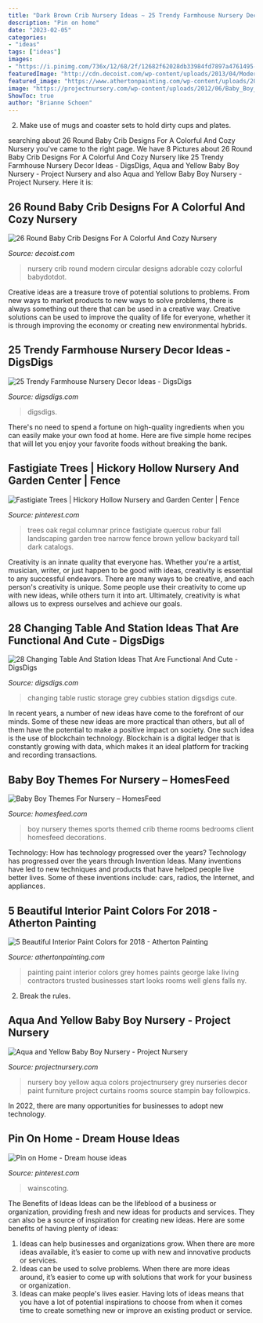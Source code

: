```yaml
---
title: "Dark Brown Crib Nursery Ideas ~ 25 Trendy Farmhouse Nursery Decor Ideas"
description: "Pin on home"
date: "2023-02-05"
categories:
- "ideas"
tags: ["ideas"]
images:
- "https://i.pinimg.com/736x/12/68/2f/12682f62028db33984fd7897a4761495--dark-green-walls-wainscoting.jpg"
featuredImage: "http://cdn.decoist.com/wp-content/uploads/2013/04/Modern-girls-nursery-with-a-circular-crib.jpg"
featured_image: "https://www.athertonpainting.com/wp-content/uploads/2018/01/17.jpg"
image: "https://projectnursery.com/wp-content/uploads/2012/06/Baby_Boy_Nursery-16.jpg"
ShowToc: true
author: "Brianne Schoen"
---
```



2. Make use of mugs and coaster sets to hold dirty cups and plates.

	

		
searching about 26 Round Baby Crib Designs For A Colorful And Cozy Nursery you've came to the right page. We have 8 Pictures about 26 Round Baby Crib Designs For A Colorful And Cozy Nursery like 25 Trendy Farmhouse Nursery Decor Ideas - DigsDigs, Aqua and Yellow Baby Boy Nursery - Project Nursery and also Aqua and Yellow Baby Boy Nursery - Project Nursery. Here it is:
		
    
## 26 Round Baby Crib Designs For A Colorful And Cozy Nursery

<img loading=lazy src="http://cdn.decoist.com/wp-content/uploads/2013/04/Modern-girls-nursery-with-a-circular-crib.jpg" onerror="this.onerror=null;this.src='https://tse3.mm.bing.net/th?id=OIP.KxNi_qZGuxBYW2mGpe8XGwHaI1&amp;pid=15.1';" alt="26 Round Baby Crib Designs For A Colorful And Cozy Nursery">

_Source: decoist.com_

>nursery crib round modern circular designs adorable cozy colorful babydotdot. 

	

Creative ideas are a treasure trove of potential solutions to problems. From new ways to market products to new ways to solve problems, there is always something out there that can be used in a creative way. Creative solutions can be used to improve the quality of life for everyone, whether it is through improving the economy or creating new environmental hybrids.

    
## 25 Trendy Farmhouse Nursery Decor Ideas - DigsDigs

<img loading=lazy src="https://www.digsdigs.com/photos/2019/08/a-cool-rustic-nursery-with-a-reclaimed-wood-wall-a-large-grey-crib-a-fluffy-rug-dark-curtains-and-a-vintage-chandelier.jpg" onerror="this.onerror=null;this.src='https://tse2.mm.bing.net/th?id=OIP.ZvbYLePCiquCjeuR570pqAHaLH&amp;pid=15.1';" alt="25 Trendy Farmhouse Nursery Decor Ideas - DigsDigs">

_Source: digsdigs.com_

>digsdigs. 

	

There's no need to spend a fortune on high-quality ingredients when you can easily make your own food at home. Here are five simple home recipes that will let you enjoy your favorite foods without breaking the bank.

    
## Fastigiate Trees | Hickory Hollow Nursery And Garden Center | Fence

<img loading=lazy src="https://i.pinimg.com/originals/93/cf/9a/93cf9a61f35fdc7b74e070a15b0aa5d3.jpg" onerror="this.onerror=null;this.src='https://tse2.mm.bing.net/th?id=OIP.kpumYW4j5WDXvu3SY-VcJAHaJ4&amp;pid=15.1';" alt="Fastigiate Trees | Hickory Hollow Nursery and Garden Center | Fence">

_Source: pinterest.com_

>trees oak regal columnar prince fastigiate quercus robur fall landscaping garden tree narrow fence brown yellow backyard tall dark catalogs. 

	

Creativity is an innate quality that everyone has. Whether you're a artist, musician, writer, or just happen to be good with ideas, creativity is essential to any successful endeavors. There are many ways to be creative, and each person's creativity is unique. Some people use their creativity to come up with new ideas, while others turn it into art. Ultimately, creativity is what allows us to express ourselves and achieve our goals.

    
## 28 Changing Table And Station Ideas That Are Functional And Cute - DigsDigs

<img loading=lazy src="http://www.digsdigs.com/photos/2016/07/20-rustic-grey-changing-table-with-cubbies-for-storage.jpg" onerror="this.onerror=null;this.src='https://tse4.mm.bing.net/th?id=OIP.uP2FBcOo_-3G19Zh4qDR8wHaKk&amp;pid=15.1';" alt="28 Changing Table And Station Ideas That Are Functional And Cute - DigsDigs">

_Source: digsdigs.com_

>changing table rustic storage grey cubbies station digsdigs cute. 

	

In recent years, a number of new ideas have come to the forefront of our minds. Some of these new ideas are more practical than others, but all of them have the potential to make a positive impact on society. One such idea is the use of blockchain technology. Blockchain is a digital ledger that is constantly growing with data, which makes it an ideal platform for tracking and recording transactions.

    
## Baby Boy Themes For Nursery – HomesFeed

<img loading=lazy src="https://homesfeed.com/wp-content/uploads/2015/10/Sports-Theme-Of-Baby-Boy-Bed-WIth-Wooden-Crib-White-Chair-And-Fur-Rug.jpg" onerror="this.onerror=null;this.src='https://tse2.mm.bing.net/th?id=OIP.QzTAdrLz-oWVhoONXGC7HwHaFl&amp;pid=15.1';" alt="Baby Boy Themes For Nursery – HomesFeed">

_Source: homesfeed.com_

>boy nursery themes sports themed crib theme rooms bedrooms client homesfeed decorations. 

	

Technology: How has technology progressed over the years?
Technology has progressed over the years through Invention Ideas. Many inventions have led to new techniques and products that have helped people live better lives. Some of these inventions include: cars, radios, the Internet, and appliances.

    
## 5 Beautiful Interior Paint Colors For 2018 - Atherton Painting

<img loading=lazy src="https://www.athertonpainting.com/wp-content/uploads/2018/01/17.jpg" onerror="this.onerror=null;this.src='https://tse4.mm.bing.net/th?id=OIP.rAzNfoqZqy-jszGYOZIDDAHaJ4&amp;pid=15.1';" alt="5 Beautiful Interior Paint Colors for 2018 - Atherton Painting">

_Source: athertonpainting.com_

>painting paint interior colors grey homes paints george lake living contractors trusted businesses start looks rooms well glens falls ny. 

	

2. Break the rules.

    
## Aqua And Yellow Baby Boy Nursery - Project Nursery

<img loading=lazy src="https://projectnursery.com/wp-content/uploads/2012/06/Baby_Boy_Nursery-16.jpg" onerror="this.onerror=null;this.src='https://tse4.mm.bing.net/th?id=OIP.fgqZO8UDvCGKZl3Ug5NHSAHaLL&amp;pid=15.1';" alt="Aqua and Yellow Baby Boy Nursery - Project Nursery">

_Source: projectnursery.com_

>nursery boy yellow aqua colors projectnursery grey nurseries decor paint furniture project curtains rooms source stampin bay followpics. 

	

In 2022, there are many opportunities for businesses to adopt new technology.

    
## Pin On Home - Dream House Ideas

<img loading=lazy src="https://i.pinimg.com/736x/12/68/2f/12682f62028db33984fd7897a4761495--dark-green-walls-wainscoting.jpg" onerror="this.onerror=null;this.src='https://tse2.mm.bing.net/th?id=OIP.Y__yqgApo3Fy955nZJco3gEsDh&amp;pid=15.1';" alt="Pin on Home - Dream house ideas">

_Source: pinterest.com_

>wainscoting. 

	

The Benefits of Ideas
Ideas can be the lifeblood of a business or organization, providing fresh and new ideas for products and services. They can also be a source of inspiration for creating new ideas. Here are some benefits of having plenty of ideas: 
1. Ideas can help businesses and organizations grow. When there are more ideas available, it’s easier to come up with new and innovative products or services. 
2. Ideas can be used to solve problems. When there are more ideas around, it’s easier to come up with solutions that work for your business or organization. 
3. Ideas can make people's lives easier. Having lots of ideas means that you have a lot of potential inspirations to choose from when it comes time to create something new or improve an existing product or service. 

